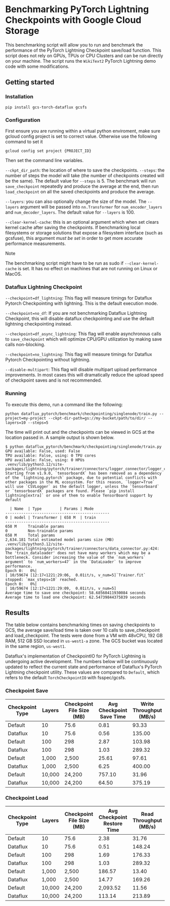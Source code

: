 # Benchmarking PyTorch Lightning Checkpoints with Google Cloud Storage

This benchmarking script will allow you to run and benchmark the performance of the PyTorch Lightning Checkpoint save/load function. This script does not rely on GPUs, TPUs or CPU Clusters and can be run directly on your machine. The script runs the `WikiText2` PyTorch Lightning demo code with some modifications.

## Getting started

### Installation

```shell
pip install gcs-torch-dataflux gcsfs
```

### Configuration

First ensure you are running within a virtual python enviroment, make sure gcloud config project is set to correct value. Otherwise use the following command to set it 

```shell
gcloud config set project {PROJECT_ID}
```

Then set the command line variables.

`--ckpt_dir_path`: the location of where to save the checkpoints. 
`--steps`: the number of steps the model will take (the number of checkpoints created will be the same). The default value for `--steps` is 5. The benchmark will run `save_checkpoint` repeatedly and produce the average at the end, then run `load_checkpoint` on all the saved checkpoints and produce the average.

`--layers`: you can also optionally change the size of the model. The `--layers` argument will be passed into `nn.Transformer` for `num_encoder_layers` and `num_decoder_layers`. The default value for `--layers` is 100.

`--clear-kernel-cache`: this is an optional argument which when set clears kernel cache after saving the checkpoints. If benchmarking local filesystems or storage solutions that expose a filesystem interface (such as gcsfuse), this argument _must be set_ in order to get more accurate performance measurements. 

> [!NOTE]  
> The benchmarking script might have to be run as sudo if `--clear-kernel-cache` is set. It has no effect on machines that are not running on Linux or MacOS. 

### Dataflux Lightning Checkpoint

`--checkpoint=df_lightning`: This flag will measure timings for Dataflux Pytorch Checkpointing with lightning. This is the default execution mode.

`--checkpoint=no_df`: If you are not benchmarking Dataflux Lightning Checkpoint, this will disable dataflux checkpointing and use the default lightning checkpointing instead. 

`--checkpoint=df_async_lightning`: This flag will enable asynchronous calls to `save_checkpoint` which will optimize CPU/GPU utilization by making save calls non-blocking. 

`--checkpoint=no_lightning`: This flag will measure timings for Dataflux Pytorch Checkpointing without lightning.

`--disable-multipart`: This flag will disable multipart upload performance improvements. In most cases this will dramatically reduce the upload speed of checkpoint saves and is not recommended.

### Running

To execute this demo, run a command like the following:

```shell
python dataflux_pytorch/benchmark/checkpointing/singlenode/train.py --project=my-project --ckpt-dir-path=gs://my-bucket/path/to/dir/ --layers=10 --steps=5
```

The time will print out and the checkpoints can be viewed in GCS at the location passed in. A sample output is shown below.

```shell
$ python dataflux_pytorch/benchmark/checkpointing/singlenode/train.py
GPU available: False, used: False
TPU available: False, using: 0 TPU cores
HPU available: False, using: 0 HPUs
.venv/lib/python3.12/site-packages/lightning/pytorch/trainer/connectors/logger_connector/logger_connector.py:75: Starting from v1.9.0, `tensorboardX` has been removed as a dependency of the `lightning.pytorch` package, due to potential conflicts with other packages in the ML ecosystem. For this reason, `logger=True` will use `CSVLogger` as the default logger, unless the `tensorboard` or `tensorboardX` packages are found. Please `pip install lightning[extra]` or one of them to enable TensorBoard support by default

  | Name  | Type        | Params | Mode
----------------------------------------------
0 | model | Transformer | 658 M  | train
----------------------------------------------
658 M     Trainable params
0         Non-trainable params
658 M     Total params
2,634.181 Total estimated model params size (MB)
.venv/lib/python3.12/site-packages/lightning/pytorch/trainer/connectors/data_connector.py:424: The 'train_dataloader' does not have many workers which may be a bottleneck. Consider increasing the value of the `num_workers` argument` to `num_workers=47` in the `DataLoader` to improve performance.
Epoch 0:   0%|                                                                                                            | 10/59674 [12:17<1221:29:06,  0.01it/s, v_num=5]`Trainer.fit` stopped: `max_steps=10` reached.
Epoch 0:   0%|                                                                                                            | 10/59674 [12:17<1221:29:09,  0.01it/s, v_num=5]
Average time to save one checkpoint: 58.68560411930084 seconds
Average time to load one checkpoint: 62.54739844375839 seconds
```

## Results

The table below contains benchmarking times on saving checkpoints to GCS, the average save/load time is taken over 10 calls to save_checkpoint and load_checkpoint. The tests were done from a VM with 48vCPU, 192 GB RAM, 512 GB SSD located in `us-west1-a` zone. The GCS bucket was located in the same region, `us-west1`.


Dataflux's implementation of CheckpointIO for PyTorch Lightning is undergoing active development. The numbers below will be continuously updated to reflect the current state and performance of Dataflux's PyTorch Lightning checkpoint utility. These values are compared to `Default`, which refers to the default `TorchCheckpointIO` with fsspec/gcsfs.

### Checkpoint Save

| Checkpoint Type | Layers | Checkpoint File Size (MB) | Avg Checkpoint Save Time | Write Throughput (MB/s) |
| --- | --- | --- | --- | --- |
| Default   | 10      | 75.6    | 0.81    | 93.33   |
| Dataflux  | 10      | 75.6    | 0.56    | 135.00  |
| Default   | 100     | 298     | 2.87    | 103.98  |
| Dataflux  | 100     | 298     | 1.03    | 289.32  |
| Default   | 1,000   | 2,500   | 25.61   | 97.61   |
| Dataflux  | 1,000   | 2,500   | 6.25    | 400.00  |
| Default   | 10,000  | 24,200  | 757.10  | 31.96   |
| Dataflux  | 10,000  | 24,200  | 64.50   | 375.19  |


### Checkpoint Load

| Checkpoint Type | Layers | Checkpoint File Size (MB) | Avg Checkpoint Restore Time | Read Throughput (MB/s) |
| --- | --- | --- | --- | --- |
| Default   | 10      | 75.6    | 2.38      | 31.76   |
| Dataflux  | 10      | 75.6    | 0.51      | 148.24  |
| Default   | 100     | 298     | 1.69      | 176.33  |
| Dataflux  | 100     | 298     | 1.03      | 289.32  |
| Default   | 1,000   | 2,500   | 186.57    | 13.40   |
| Dataflux  | 1,000   | 2,500   | 14.77     | 169.26  |
| Default   | 10,000  | 24,200  | 2,093.52  | 11.56   |
| Dataflux  | 10,000  | 24,200  | 113.14    | 213.89  |
